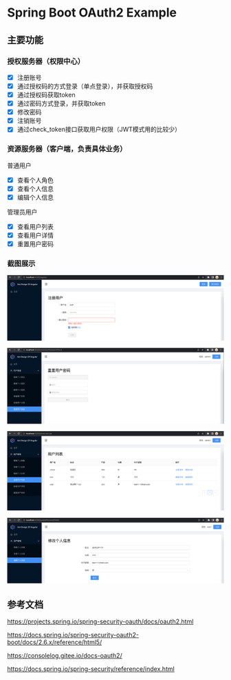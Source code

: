 # Spring Boot OAuth2 Example

## 主要功能

### 授权服务器（权限中心）

- [x] 注册账号
- [x] 通过授权码的方式登录（单点登录），并获取授权码
- [x] 通过授权码获取token
- [x] 通过密码方式登录，并获取token
- [x] 修改密码
- [x] 注销账号
- [x] 通过check_token接口获取用户权限（JWT模式用的比较少）

### 资源服务器（客户端，负责具体业务）

普通用户

- [x] 查看个人角色
- [x] 查看个人信息
- [x] 编辑个人信息

管理员用户

- [x] 查看用户列表
- [x] 查看用户详情
- [x] 重置用户密码

### 截图展示

![注册用户](docs/img/register.png)

![修改密码](docs/img/changepassword.png)

![用户列表](docs/img/userlist.png)

![用户详情](docs/img/userdetail.png)

## 参考文档

https://projects.spring.io/spring-security-oauth/docs/oauth2.html

https://docs.spring.io/spring-security-oauth2-boot/docs/2.6.x/reference/html5/

https://consolelog.gitee.io/docs-oauth2/

https://docs.spring.io/spring-security/reference/index.html
